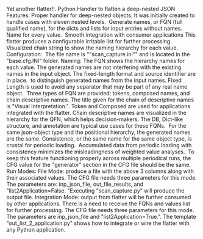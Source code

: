 Yet another flatter!!. Python Handler to flatten a deep-nested JSON 
Features:
Proper handler for deep-nested objects. It was initially created to handle cases with eleven nested levels. 
Generate names, or FQN (full qualified name), for the dicts and lists for input entries without names. Name for every value. 
Smooth integration with consumer applications This flatter produces a configurable irritable list for further processing.
Visualized chain string to show the naming hierarchy for each value. 
Configuration: 
The file name is ""scan_capture.ini"" and is located in the "base.cfg.INI" folder.
Naming:
The FQN shows the hierarchy names for each value.
The generated names are not interfering with the existing names in the input object. The fixed-length format and source identifier are in place. 
to distinguish generated names from the input names. Fixed Length is used to avoid any separator that may be part of any real name object. 
Three types of FQN are provided: tokens, composed names, and chain descriptive names. The title given for the chain of descriptive names is "Visual Interpretation.".
Token and Composed are used for applications integrated with the flatter. Chain descriptive names are visualized in the hierarchy for the QFN, which helps decision-makers.
The DB, Dict-like structure, and annotation are typical use cases for these FQNs. 
For the same json-object type and the positional hierarchy, the generated names are the same. Consistence, or the same name for the same object type, is crustal for periodic loading. 
Accumulated data from periodic loading with consistency minimizes the misleadingness of weighted value analyses. 
To keep this feature functioning properly across multiple periodical runs, the CFG value for the "generator" section in the CFG file should be the same.
Run Modes:
File Mode: produce a file with the above 3 columns along with their associated values. The CFG file needs three parameters for this mode.
The parameters are: inp_json_file, out_file_results, and "list2Application=False. "Executing "scan_capture.py" will produce the output file.
Integration Mode: output from flatter will be further consumed by other applications.
There is a need to receive the FQNs and values list for further processing. The CFG file needs three parameters for this mode.
The parameters are inp_json_file and "list2Application=True.".
The template "out_list_2_application.py" shows how to integrate or wire the flatter with any Python application.
